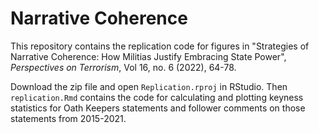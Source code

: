 # Narrative Coherence

This repository contains the replication code for figures in "Strategies of Narrative Coherence: How Militias Justify Embracing State Power", *Perspectives on Terrorism*, Vol 16, no. 6 (2022), 64-78.

Download the zip file and open `Replication.rproj` in RStudio. Then `replication.Rmd` contains the code for calculating and plotting keyness statistics for Oath Keepers statements and follower comments on those statements from 2015-2021.
